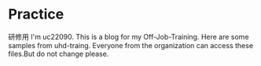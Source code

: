 # Practice
研修用
I'm uc22090.
This is a blog for my Off-Job-Training.
Here are some samples from uhd-traing.
Everyone from the organization can access these files.But do not change please.
